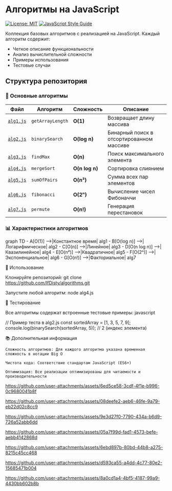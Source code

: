 # Алгоритмы на JavaScript
[![License: MIT](https://img.shields.io/badge/License-MIT-yellow.svg)](https://opensource.org/licenses/MIT)
[![JavaScript Style Guide](https://img.shields.io/badge/code_style-standard-brightgreen.svg)](https://standardjs.com)

Коллекция базовых алгоритмов с реализацией на JavaScript. Каждый алгоритм содержит:
- Четкое описание функциональности
- Анализ вычислительной сложности
- Примеры использования
- Тестовые случаи

## Структура репозитория

### 📂 Основные алгоритмы
| Файл | Алгоритм | Сложность | Описание |
|------|----------|-----------|----------|
| [`alg1.js`](alg1.js) | `getArrayLength` | **O(1)** | Возвращает длину массива |
| [`alg2.js`](alg2.js) | `binarySearch` | **O(log n)** | Бинарный поиск в отсортированном массиве |
| [`alg3.js`](alg3.js) | `findMax` | **O(n)** | Поиск максимального элемента |
| [`alg4.js`](alg4.js) | `mergeSort` | **O(n log n)** | Сортировка слиянием |
| [`alg5.js`](alg5.js) | `sumOfPairs` | **O(n²)** | Сумма всех пар элементов |
| [`alg6.js`](alg6.js) | `fibonacci` | **O(2ⁿ)** | Вычисление чисел Фибоначчи |
| [`alg7.js`](alg7.js) | `permute` | **O(n!)** | Генерация перестановок |

### 📊 Характеристики алгоритмов
graph TD
    - A[O(1)] -->|Константное время| alg1
    - B[O(log n)] -->|Логарифмическое| alg2
    - C[O(n)] -->|Линейное| alg3
    - D[O(n log n)] -->|Квазилинейное| alg4
    - E[O(n²)] -->|Квадратичное| alg5
    - F[O(2ⁿ)] -->|Экспоненциальное| alg6
    - G[O(n!)] -->|Факториальное| alg7

🚀 Использование

Клонируйте репозиторий:
    git clone https://github.com/IfDisty/algorithms.git

Запустите любой алгоритм:
    node alg4.js

🧪 Тестирование

Все алгоритмы содержат встроенные тестовые примеры:
javascript

// Пример теста в alg2.js
const sortedArray = [1, 3, 5, 7, 9];
console.log(binarySearch(sortedArray, 5)); // 2 (индекс элемента)

📚 Дополнительная информация

    Сложность алгоритмов: Для каждого алгоритма указана временная сложность в нотации Big O

    Чистота кода: Соответствие стандартам JavaScript (ES6+)

    Оптимизация: Все реализации оптимизированы для читаемости и производительности


https://github.com/user-attachments/assets/6ed5ce58-3cdf-4f1e-b996-0c9680041b8f



https://github.com/user-attachments/assets/08deefe2-aeb6-46fe-9a79-eb22d02c8cc9



https://github.com/user-attachments/assets/9e3d27f0-7790-434a-b6d9-726a52abb6dd



https://github.com/user-attachments/assets/05a7f99d-fad1-4573-befe-aebb4142868d



https://github.com/user-attachments/assets/6ebd897b-80bd-44b8-a275-8215c45cc468



https://github.com/user-attachments/assets/d593ca55-a4dd-4c77-80e2-15685471b004



https://github.com/user-attachments/assets/8a0cd1a4-4bf5-4187-99a9-4430bb602b8b

